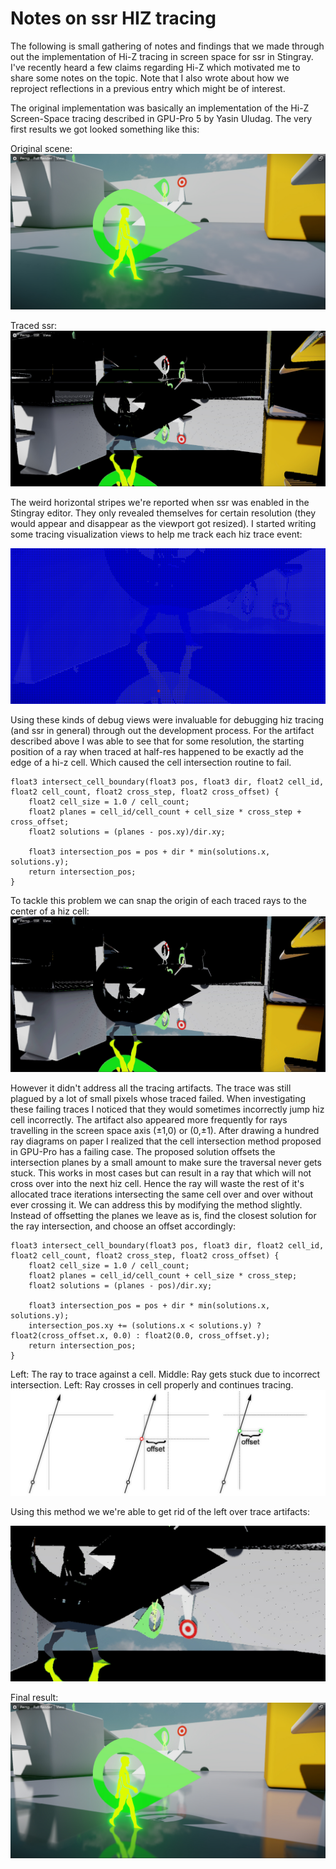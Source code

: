 # Notes on ssr HIZ tracing

The following is small gathering of notes and findings that we made through out the implementation of Hi-Z tracing in screen space for ssr in Stingray. I've recently heard a few claims regarding Hi-Z which motivated me to share some notes on the topic. Note that I also wrote about how we reproject reflections in a previous entry which might be of interest.

The original implementation was basically an implementation of the Hi-Z Screen-Space tracing described in GPU-Pro 5 by Yasin Uludag. The very first results we got looked something like this:

Original scene:
![](https://github.com/greje656/Questions/blob/master/images/ssr1.jpg)

Traced ssr:
![](https://github.com/greje656/Questions/blob/master/images/ssr2.jpg)

The weird horizontal stripes we're reported when ssr was enabled in the Stingray editor. They only revealed themselves for certain resolution (they would appear and disappear as the viewport got resized). I started writing some tracing visualization views to help me track each hiz trace event:

![](https://github.com/greje656/Questions/blob/master/images/ssr-gif7.gif)

Using these kinds of debug views were invaluable for debugging hiz tracing (and ssr in general) through out the development process. For the artifact described above I was able to see that for some resolution, the starting position of a ray when traced at half-res happened to be exactly ad the edge of a hi-z cell. Which caused the cell intersection routine to fail.

~~~~
float3 intersect_cell_boundary(float3 pos, float3 dir, float2 cell_id, float2 cell_count, float2 cross_step, float2 cross_offset) {
    float2 cell_size = 1.0 / cell_count;
    float2 planes = cell_id/cell_count + cell_size * cross_step + cross_offset;
    float2 solutions = (planes - pos.xy)/dir.xy;

    float3 intersection_pos = pos + dir * min(solutions.x, solutions.y);
    return intersection_pos;
}
~~~~

To tackle this problem we can snap the origin of each traced rays to the center of a hiz cell: 
![](https://github.com/greje656/Questions/blob/master/images/ssr-gif6.gif)

However it didn't address all the tracing artifacts. The trace was still plagued by a lot of small pixels whose traced failed. When investigating these failing traces I noticed that they would sometimes incorrectly jump hiz cell incorrectly. The artifact also appeared more frequently for rays travelling in the screen space axis (±1,0) or (0,±1). After drawing a hundred ray diagrams on paper I realized that the cell intersection method proposed in GPU-Pro has a failing case. The proposed solution offsets the intersection planes by a small amount to make sure the traversal never gets stuck. This works in most cases but can result in a ray that which will not cross over into the next hiz cell. Hence the ray will waste the rest of it's allocated trace iterations intersecting the same cell over and over without ever crossing it. We can address this by modifying the method slightly. Instead of offsetting the planes we leave as is, find the closest solution for the ray intersection, and choose an offset accordingly:

~~~~
float3 intersect_cell_boundary(float3 pos, float3 dir, float2 cell_id, float2 cell_count, float2 cross_step, float2 cross_offset) {
    float2 cell_size = 1.0 / cell_count;
    float2 planes = cell_id/cell_count + cell_size * cross_step;
    float2 solutions = (planes - pos)/dir.xy;

    float3 intersection_pos = pos + dir * min(solutions.x, solutions.y);
    intersection_pos.xy += (solutions.x < solutions.y) ? float2(cross_offset.x, 0.0) : float2(0.0, cross_offset.y);
    return intersection_pos;
}
~~~~

Left: The ray to trace against a cell. Middle: Ray gets stuck due to incorrect intersection. Left: Ray crosses in cell properly and continues tracing. 
![](https://github.com/greje656/Questions/blob/master/images/ssr11.jpg)

Using this method we we're able to get rid of the left over trace artifacts:

![](https://github.com/greje656/Questions/blob/master/images/ssr-gif9.gif)

Final result:
![](https://github.com/greje656/Questions/blob/master/images/ssr6.jpg)

